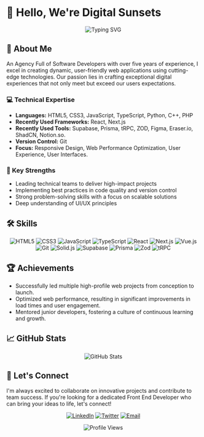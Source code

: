 # 👋 Hello, We're Digital Sunsets

<div align="center">
  <img src="https://readme-typing-svg.herokuapp.com?font=Fira+Code&pause=1000&color=2E9FFF&center=true&vCenter=true&width=435&lines=Web+Design+And+Development+Agency;Design+%7C+Frontend+%7C+Backend+Experts;5%2B+Years+of+Experience;Passionate+about+delivering%2Fnew%2Fconcepts" alt="Typing SVG" />
</div>

## 🚀 About Me

An Agency Full of Software Developers with over five years of experience, I excel in creating dynamic, user-friendly web applications using cutting-edge technologies. Our passion lies in crafting exceptional digital experiences that not only meet but exceed our users expectations.

### 💻 Technical Expertise

- **Languages:** HTML5, CSS3, JavaScript, TypeScript, Python, C++, PHP
- **Recently Used Frameworks:** React, Next.js
- **Recently Used Tools:** Supabase, Prisma, tRPC, ZOD, Figma, Eraser.io, ShadCN, Notion.so.
- **Version Control:** Git
- **Focus:** Responsive Design, Web Performance Optimization, User Experience, User Interfaces.

### 🌟 Key Strengths

- Leading technical teams to deliver high-impact projects
- Implementing best practices in code quality and version control
- Strong problem-solving skills with a focus on scalable solutions
- Deep understanding of UI/UX principles

## 🛠️ Skills

<p align="center">
  <img src="https://img.shields.io/badge/HTML5-E34F26?style=for-the-badge&logo=html5&logoColor=white" alt="HTML5" />
  <img src="https://img.shields.io/badge/CSS3-1572B6?style=for-the-badge&logo=css3&logoColor=white" alt="CSS3" />
  <img src="https://img.shields.io/badge/JavaScript-F7DF1E?style=for-the-badge&logo=javascript&logoColor=black" alt="JavaScript" />
  <img src="https://img.shields.io/badge/TypeScript-007ACC?style=for-the-badge&logo=typescript&logoColor=white" alt="TypeScript" />
  <img src="https://img.shields.io/badge/React-20232A?style=for-the-badge&logo=react&logoColor=61DAFB" alt="React" />
  <img src="https://img.shields.io/badge/Next.js-000000?style=for-the-badge&logo=next.js&logoColor=white" alt="Next.js" />
  <img src="https://img.shields.io/badge/Vue.js-35495E?style=for-the-badge&logo=vue.js&logoColor=4FC08D" alt="Vue.js" />
  <img src="https://img.shields.io/badge/Git-F05032?style=for-the-badge&logo=git&logoColor=white" alt="Git" />
 <img src="https://img.shields.io/badge/Solid.js-2C4F7C?style=for-the-badge&logo=solid&logoColor=white" alt="Solid.js" />
  <img src="https://img.shields.io/badge/Supabase-3ECF8E?style=for-the-badge&logo=supabase&logoColor=white" alt="Supabase" />
  <img src="https://img.shields.io/badge/Prisma-2D3748?style=for-the-badge&logo=prisma&logoColor=white" alt="Prisma" />
  <img src="https://img.shields.io/badge/Zod-3068B7?style=for-the-badge&logo=zod&logoColor=white" alt="Zod" />
  <img src="https://img.shields.io/badge/tRPC-2596BE?style=for-the-badge&logo=trpc&logoColor=white" alt="tRPC" />
</p>

## 🏆 Achievements

- Successfully led multiple high-profile web projects from conception to launch.
- Optimized web performance, resulting in significant improvements in load times and user engagement.
- Mentored junior developers, fostering a culture of continuous learning and growth.

## 📈 GitHub Stats

<div align="center">
  <img src="https://github-readme-stats.vercel.app/api?username=DigitalSunsets&show_icons=true&theme=radical" alt="GitHub Stats" />
</div>

## 🤝 Let's Connect

I'm always excited to collaborate on innovative projects and contribute to team success. If you're looking for a dedicated Front End Developer who can bring your ideas to life, let's connect!

<p align="center">
  <a href="https://www.linkedin.com/company/104882836"><img src="https://img.shields.io/badge/LinkedIn-0077B5?style=for-the-badge&logo=linkedin&logoColor=white" alt="LinkedIn" /></a>
  <a href="https://twitter.com/OfficilaDSunset"><img src="https://img.shields.io/badge/Twitter-1DA1F2?style=for-the-badge&logo=twitter&logoColor=white" alt="Twitter" /></a>
  <a href="mailto:contact@digital-sunsets.com"><img src="https://img.shields.io/badge/Email-D14836?style=for-the-badge&logo=gmail&logoColor=white" alt="Email" /></a>
</p>

<div align="center">
  <img src="https://komarev.com/ghpvc/?username=AdminAtDS&style=flat-square&color=blue" alt="Profile Views" />
</div>

